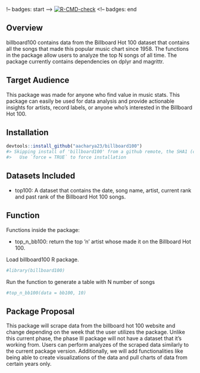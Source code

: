 
!– badges: start –\>
[![R-CMD-check](https://github.com/aacharya23/billboard_music/actions/workflows/R-CMD-check.yaml/badge.svg)](https://github.com/aacharya23/billboard_music/actions/workflows/R-CMD-check.yaml)
\<!– badges: end

## Overview

billboard100 contains data from the Billboard Hot 100 dataset that
contains all the songs that made this popular music chart since 1958.
The functions in the package allow users to analyze the top N songs of
all time. The package currently contains dependencies on dplyr and
magrittr.

## Target Audience

This package was made for anyone who find value in music stats. This
package can easily be used for data analysis and provide actionable
insights for artists, record labels, or anyone who’s interested in the
Billboard Hot 100.

## Installation

``` r
devtools::install_github("aacharya23/billboard100")
#> Skipping install of 'billboard100' from a github remote, the SHA1 (cda784aa) has not changed since last install.
#>   Use `force = TRUE` to force installation
```

## Datasets Included

- top100: A dataset that contains the date, song name, artist, current
  rank and past rank of the Billboard Hot 100 songs.

## Function

Functions inside the package:

- top_n\_bb100: return the top ’n’ artist whose made it on the Billboard
  Hot 100.

Load billboard100 R package.

``` r
#library(billboard100)
```

Run the function to generate a table with N number of songs

``` r
#top_n_bb100(data = bb100, 10)
```

## Package Proposal

This package will scrape data from the billboard hot 100 website and
change depending on the week that the user utilizes the package. Unlike
this current phase, the phase III package will not have a dataset that
it’s working from. Users can perform analyzes of the scraped data
similarly to the current package version. Additionally, we will add
functionalities like being able to create visualizations of the data and
pull charts of data from certain years only.

## 
